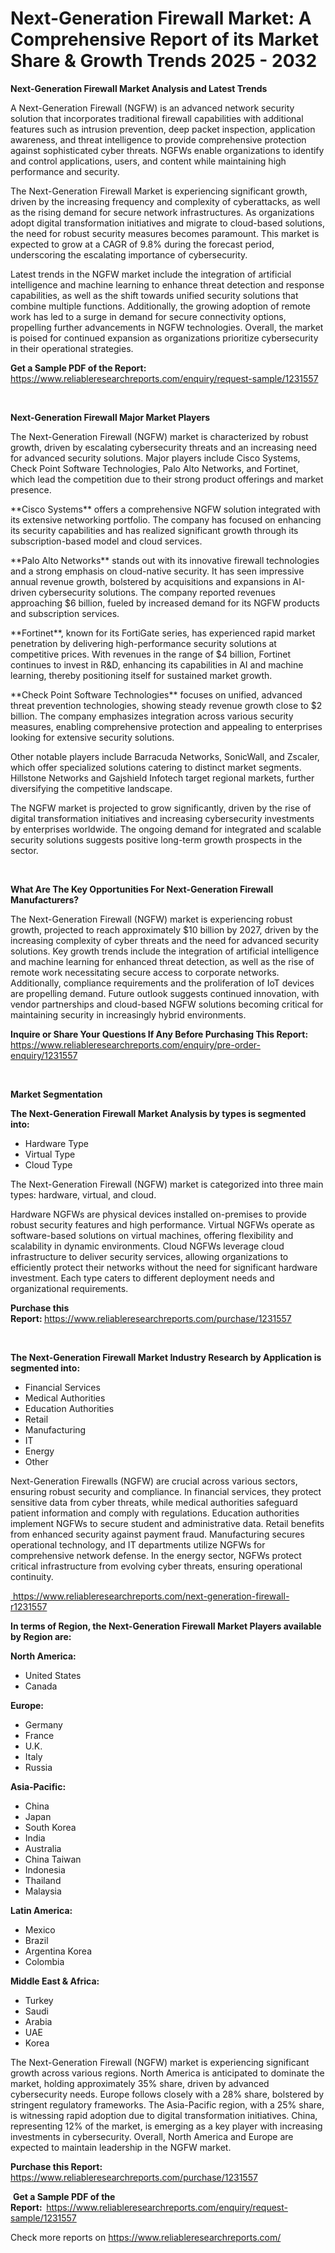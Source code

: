 <p><h1>Next-Generation Firewall Market: A Comprehensive Report of its Market Share & Growth Trends 2025 - 2032</h1></p><p><strong>Next-Generation Firewall Market Analysis and Latest Trends</strong></p>
<p><p>A Next-Generation Firewall (NGFW) is an advanced network security solution that incorporates traditional firewall capabilities with additional features such as intrusion prevention, deep packet inspection, application awareness, and threat intelligence to provide comprehensive protection against sophisticated cyber threats. NGFWs enable organizations to identify and control applications, users, and content while maintaining high performance and security.</p><p>The Next-Generation Firewall Market is experiencing significant growth, driven by the increasing frequency and complexity of cyberattacks, as well as the rising demand for secure network infrastructures. As organizations adopt digital transformation initiatives and migrate to cloud-based solutions, the need for robust security measures becomes paramount. This market is expected to grow at a CAGR of 9.8% during the forecast period, underscoring the escalating importance of cybersecurity.</p><p>Latest trends in the NGFW market include the integration of artificial intelligence and machine learning to enhance threat detection and response capabilities, as well as the shift towards unified security solutions that combine multiple functions. Additionally, the growing adoption of remote work has led to a surge in demand for secure connectivity options, propelling further advancements in NGFW technologies. Overall, the market is poised for continued expansion as organizations prioritize cybersecurity in their operational strategies.</p></p>
<p><strong>Get a Sample PDF of the Report:&nbsp;</strong> <a href="https://www.reliableresearchreports.com/enquiry/request-sample/1231557?utm_campaign=2230&utm_medium=2&utm_source=Github&utm_content=ia&utm_term=08042025&utm_id=next-generation-firewall">https://www.reliableresearchreports.com/enquiry/request-sample/1231557</a></p>
<p>&nbsp;</p>
<p><strong>Next-Generation Firewall Major Market Players</strong></p>
<p><p>The Next-Generation Firewall (NGFW) market is characterized by robust growth, driven by escalating cybersecurity threats and an increasing need for advanced security solutions. Major players include Cisco Systems, Check Point Software Technologies, Palo Alto Networks, and Fortinet, which lead the competition due to their strong product offerings and market presence.</p><p>**Cisco Systems** offers a comprehensive NGFW solution integrated with its extensive networking portfolio. The company has focused on enhancing its security capabilities and has realized significant growth through its subscription-based model and cloud services.</p><p>**Palo Alto Networks** stands out with its innovative firewall technologies and a strong emphasis on cloud-native security. It has seen impressive annual revenue growth, bolstered by acquisitions and expansions in AI-driven cybersecurity solutions. The company reported revenues approaching $6 billion, fueled by increased demand for its NGFW products and subscription services.</p><p>**Fortinet**, known for its FortiGate series, has experienced rapid market penetration by delivering high-performance security solutions at competitive prices. With revenues in the range of $4 billion, Fortinet continues to invest in R&D, enhancing its capabilities in AI and machine learning, thereby positioning itself for sustained market growth.</p><p>**Check Point Software Technologies** focuses on unified, advanced threat prevention technologies, showing steady revenue growth close to $2 billion. The company emphasizes integration across various security measures, enabling comprehensive protection and appealing to enterprises looking for extensive security solutions.</p><p>Other notable players include Barracuda Networks, SonicWall, and Zscaler, which offer specialized solutions catering to distinct market segments. Hillstone Networks and Gajshield Infotech target regional markets, further diversifying the competitive landscape.</p><p>The NGFW market is projected to grow significantly, driven by the rise of digital transformation initiatives and increasing cybersecurity investments by enterprises worldwide. The ongoing demand for integrated and scalable security solutions suggests positive long-term growth prospects in the sector.</p></p>
<p>&nbsp;</p>
<p><strong>What Are The Key Opportunities For Next-Generation Firewall Manufacturers?</strong></p>
<p><p>The Next-Generation Firewall (NGFW) market is experiencing robust growth, projected to reach approximately $10 billion by 2027, driven by the increasing complexity of cyber threats and the need for advanced security solutions. Key growth trends include the integration of artificial intelligence and machine learning for enhanced threat detection, as well as the rise of remote work necessitating secure access to corporate networks. Additionally, compliance requirements and the proliferation of IoT devices are propelling demand. Future outlook suggests continued innovation, with vendor partnerships and cloud-based NGFW solutions becoming critical for maintaining security in increasingly hybrid environments.</p></p>
<p><strong>Inquire or Share Your Questions If Any Before Purchasing This Report:</strong> <a href="https://www.reliableresearchreports.com/enquiry/pre-order-enquiry/1231557?utm_campaign=2230&utm_medium=2&utm_source=Github&utm_content=ia&utm_term=08042025&utm_id=next-generation-firewall">https://www.reliableresearchreports.com/enquiry/pre-order-enquiry/1231557</a></p>
<p>&nbsp;</p>
<p><strong>Market Segmentation</strong></p>
<p><strong>The Next-Generation Firewall Market Analysis by types is segmented into:</strong></p>
<p><ul><li>Hardware Type</li><li>Virtual Type</li><li>Cloud Type</li></ul></p>
<p><p>The Next-Generation Firewall (NGFW) market is categorized into three main types: hardware, virtual, and cloud. </p><p>Hardware NGFWs are physical devices installed on-premises to provide robust security features and high performance. Virtual NGFWs operate as software-based solutions on virtual machines, offering flexibility and scalability in dynamic environments. Cloud NGFWs leverage cloud infrastructure to deliver security services, allowing organizations to efficiently protect their networks without the need for significant hardware investment. Each type caters to different deployment needs and organizational requirements.</p></p>
<p><strong>Purchase this Report:&nbsp;</strong><a href="https://www.reliableresearchreports.com/purchase/1231557?utm_campaign=2230&utm_medium=2&utm_source=Github&utm_content=ia&utm_term=08042025&utm_id=next-generation-firewall">https://www.reliableresearchreports.com/purchase/1231557</a></p>
<p>&nbsp;</p>
<p><strong>The Next-Generation Firewall Market Industry Research by Application is segmented into:</strong></p>
<p><ul><li>Financial Services</li><li>Medical Authorities</li><li>Education Authorities</li><li>Retail</li><li>Manufacturing</li><li>IT</li><li>Energy</li><li>Other</li></ul></p>
<p><p>Next-Generation Firewalls (NGFW) are crucial across various sectors, ensuring robust security and compliance. In financial services, they protect sensitive data from cyber threats, while medical authorities safeguard patient information and comply with regulations. Education authorities implement NGFWs to secure student and administrative data. Retail benefits from enhanced security against payment fraud. Manufacturing secures operational technology, and IT departments utilize NGFWs for comprehensive network defense. In the energy sector, NGFWs protect critical infrastructure from evolving cyber threats, ensuring operational continuity.</p></p>
<p><a href="https://www.reliableresearchreports.com/next-generation-firewall-r1231557?utm_campaign=2230&utm_medium=2&utm_source=Github&utm_content=ia&utm_term=08042025&utm_id=next-generation-firewall">&nbsp;https://www.reliableresearchreports.com/next-generation-firewall-r1231557</a></p>
<p><strong>In terms of Region, the Next-Generation Firewall Market Players available by Region are:</strong></p>
<p>
    <p> <strong> North America: </strong>
        <ul>
            <li>United States</li>
            <li>Canada</li>
        </ul>
        </p> 
    <p> <strong> Europe: </strong>
        <ul>
            <li>Germany</li>
            <li>France</li>
            <li>U.K.</li>
            <li>Italy</li>
            <li>Russia</li>
        </ul>
        </p> 
    <p> <strong> Asia-Pacific: </strong>
        <ul>
            <li>China</li>
            <li>Japan</li>
            <li>South Korea</li>
            <li>India</li>
            <li>Australia</li>
            <li>China Taiwan</li>
            <li>Indonesia</li>
            <li>Thailand</li>
            <li>Malaysia</li>
        </ul>
        </p> 
    <p> <strong> Latin America: </strong>
        <ul>
            <li>Mexico</li>
            <li>Brazil</li>
            <li>Argentina Korea</li>
            <li>Colombia</li>
        </ul>
        </p> 
    <p> <strong> Middle East & Africa: </strong>
        <ul>
            <li>Turkey</li>
            <li>Saudi</li>
            <li>Arabia</li>
            <li>UAE</li>
            <li>Korea</li>
        </ul>
    </p>
    </p>
<p><p>The Next-Generation Firewall (NGFW) market is experiencing significant growth across various regions. North America is anticipated to dominate the market, holding approximately 35% share, driven by advanced cybersecurity needs. Europe follows closely with a 28% share, bolstered by stringent regulatory frameworks. The Asia-Pacific region, with a 25% share, is witnessing rapid adoption due to digital transformation initiatives. China, representing 12% of the market, is emerging as a key player with increasing investments in cybersecurity. Overall, North America and Europe are expected to maintain leadership in the NGFW market.</p></p>
<p><strong>Purchase this Report: </strong><a href="https://www.reliableresearchreports.com/purchase/1231557?utm_campaign=2230&utm_medium=2&utm_source=Github&utm_content=ia&utm_term=08042025&utm_id=next-generation-firewall">https://www.reliableresearchreports.com/purchase/1231557</a></p>
<p>&nbsp;<strong>Get a Sample PDF of the Report:&nbsp;&nbsp;</strong><a href="https://www.reliableresearchreports.com/enquiry/request-sample/1231557?utm_campaign=2230&utm_medium=2&utm_source=Github&utm_content=ia&utm_term=08042025&utm_id=next-generation-firewall">https://www.reliableresearchreports.com/enquiry/request-sample/1231557</a></p>
<p><strong></strong></p>
<p>Check more reports on <a href="https://www.reliableresearchreports.com/?utm_campaign=2230&utm_medium=2&utm_source=Github&utm_content=ia&utm_term=08042025&utm_id=next-generation-firewall">https://www.reliableresearchreports.com/</a></p>
